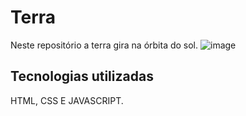 # Terra
Neste repositório a terra gira na órbita do sol.
![image](https://github.com/drewneres/terra/assets/71440544/6d7c0086-bf65-49da-b86b-4a31fb38614e)


## Tecnologias utilizadas
HTML, CSS E JAVASCRIPT.
